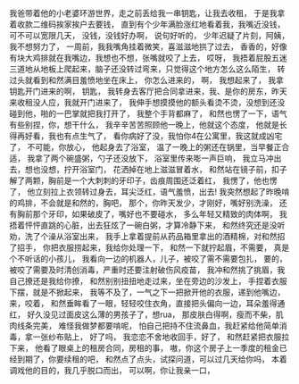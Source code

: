 我爸带着他的小老婆环游世界，走之前丢给我一串钥匙，让我去收租，
于是我拿着收款二维码挨家挨户去要钱，
直到有个少年满脸涨红地看着我，我嘴近没钱，可不可以宽限几天，
没钱，没钱好办啊，
说句好听的，
少年迟疑了片刻，阿姨，我不想努力了，
一周前，我我嘴角挂着微笑，喜滋滋地拱了过去，
香香的，好像有块大鸡排就在我嘴边，我想也不想，张嘴就咬了上去，
哎呀，
我捂着屁股五迷三道地从地板上爬起来，脑子还没转过弯来，只觉得这个地方怎么这么陌生，
转过头就看到和然满目羞愤地坐在床上，
你怎么进来的，
啊，
我想起来了，
我拿钥匙开门进来的啊，
钥匙，
我转身去客厅把合同拿进来，我、是你的房东，昨天来收租没人应，我就开门进来了，
我伸手想摸摸他的额头看烫不烫，没想到还没碰到他，啪的一巴掌就把我打开了，
我整个手背都麻了，
和然也愣了一下，语气有些别捏，你，想干什么，
我辛辛苦苦照顾他一晚上，他就这个态度，
他就是长得再好看，我也有点生气了，
看你病好了没，我怕你4在公寓里，我这就成凶宅了，
不可能，你放心，
他起身去了浴室，
温了一晚上的粥还在锅里，当早餐正合适，
我拿了两个碗盛粥，勺子还没放下，
浴室里传来嘭一声巨响，
我立马冲出去，想也没想，拧开浴室门，
花洒掉在地上滋滋冒着水，
和然站在镜子前，扣子解了两颗，胸前是一个大刺刺的牙印子，齿痕周围还泛着红，
我愣了，他也愣了，
他立刻拉上衣领转过身去，耳尖泛红，语气羞愤，出去!
我突然想起了昨晚啃的鸡排，不会就是和然的，胸吧，
那个，你昨天发少，才刚好，嘴好别洗澡，
还有胸前那个牙印，如果破皮了，嘴好也不要碰水，
多么年轻又精致的肉体啊，
我捂着怦怦直跳的心脏，出去狂炫了一碗白粥，才算冷静下来，
和然终究还是没听劝，洗了个澡从浴室出来，
我手上拿着提前从药品箱里拿出的酒精棉，对和然招了招手，
你把衣服捞起来，我给你处理一下，
和然一下就拧起眉，不需要，
真是个不听话的小孩儿，
我看向一边的机器人，儿子，被咬了需不需要包扎，
要的，被咬了需要及时清创消毒，严重时还要注射破伤风疫苗，
我冲和然挑了挑眉，我自己撩还是我给你撩，
和然别别扭扭地走过来，坐在旁边的沙发上，
手捏着衣服下摆，就是不掀起来，
我等不及了，一气之下一把掀开他的衣服，递到他嘴边，
来，咬着，
和然垂眸看了一眼，轻轻咬住衣角，直接把头偏向一边，耳朵羞得通红，
好久没见过面皮这么薄的男孩子了，想rua，
那皮肤白得啊，瘦而不柴，肌肉线条完美，
难怪我做梦都要啃呢，
怕自己把持不住流鼻血，我赶紧给他简单消毒，拿一张纱布贴上，
好了吗，
我恋恋不舍地收回手，好了，
和然赶紧把衣服拉下来，
他看了眼桌上的租房合同，房租的事，
嗷，你这个房子上一季度的租金已经到期了，你要续租的吧，
和然点了点头，试探问道，可以过几天给你吗，
本着调戏他的目的，我几乎脱口而出，
可以啊，你让我亲一口，